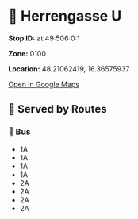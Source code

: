 # 🚉 Herrengasse U


**Stop ID:** at:49:506:0:1

**Zone:** 0100

**Location:** 48.21062419, 16.36575937

[Open in Google Maps](https://www.google.com/maps?q=48.21062419,16.36575937)

## 🚆 Served by Routes

### 🚌 Bus
- 1A
- 1A
- 1A
- 1A
- 2A
- 2A
- 2A
- 2A